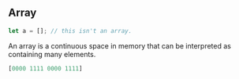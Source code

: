 ## Array

```typescript
let a = []; // this isn't an array.
```

An array is a continuous space in memory that can be interpreted as containing many elements.

```typescript
[0000 1111 0000 1111]
```
